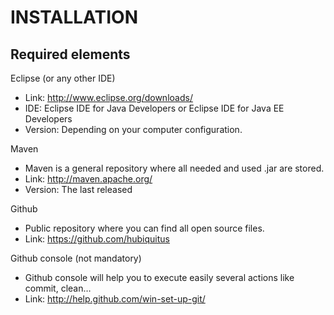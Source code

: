 # INSTALLATION


Required elements
-----------------

Eclipse (or any other IDE)
* Link: http://www.eclipse.org/downloads/
* IDE: Eclipse IDE for Java Developers or Eclipse IDE for Java EE Developers
* Version: Depending on your computer configuration.

Maven
* Maven is a general repository where all needed and used .jar are stored.
* Link: http://maven.apache.org/
* Version: The last released

Github
* Public repository where you can find all open source files.
* Link: https://github.com/hubiquitus

Github console (not mandatory)
* Github console will help you to execute easily several actions like commit, clean…
* Link: http://help.github.com/win-set-up-git/

